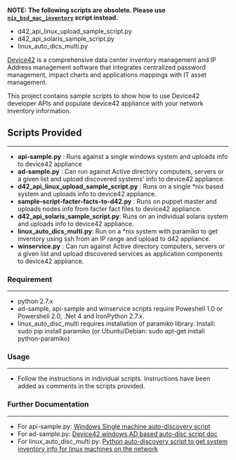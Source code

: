 **NOTE:**
**The following scripts are obsolete. Please use [`nix_bsd_mac_inventory`]( https://github.com/device42/nix_bsd_mac_inventory )  script instead.**  
* d42\_api\_linux\_upload\_sample\_script.py  
* d42\_api\_solaris\_sample\_script.py  
* linux\_auto\_dics\_multi.py  


[Device42](http://www.device42.com/) is a comprehensive data center inventory management and IP Address management software that integrates centralized password management, impact charts and applications mappings with IT asset management.

This project contains sample scripts to show how to use Device42 developer APIs and populate device42 appliance with your network inventory information.


## Scripts Provided
-----------------------------
   * **api-sample.py** : Runs against a single windows system and uploads info to device42 appliance
   * **ad-sample.py**  : Can run against Active directory computers, servers or a given list and upload discovered systems' info to device42 appliance.
   * **d42_api_linux_upload_sample_script.py** : Runs on a single *nix based system and uploads info to device42 appliance.
   * **sample-script-facter-facts-to-d42.py** : Runs on puppet master and uploads nodes info from facter fact files to device42 appliance.
   * **d42_api_solaris_sample_script.py**: Runs on an individual solaris system and uploads info to device42 appliance.
   * **linux_auto_dics_multi.py**: Run on a *nix system with paramiko to get inventory using ssh from an IP range and upload to d42 appliance.
   * **winservice.py**  : Can run against Active directory computers, servers or a given list and upload discovered services as application components to device42 appliance.

### Requirement
-----------------------------
   * python 2.7.x
   * ad-sample, api-sample and winservice scripts require Poweshell 1.0 or Powershell 2.0, .Net 4 and IronPython 2.7.x.
   * linux_auto_disc_multi requires installation of paramiko library. Install: sudo pip install paramiko (or Ubuntu/Debian: sudo apt-get install python-paramiko)

### Usage
-----------------------------

   * Follow the instructions in individual scripts. Instructions have been added as comments in the scripts provided.

### Further Documentation
----------------------------
   * For api-sample.py: [Windows Single machine auto-discovery script][1]
   * For ad-sample.py: [Device42 windows AD based auto-disc script doc][2]
   * For linux_auto_disc_multi.py: [Python auto-discovery script to get system inventory info for linux machines on the network][3]


[1]: http://docs.device42.com/auto-discovery/auto-discover-windows-machinesingle-apis/
[2]: http://docs.device42.com/auto-discovery/auto-populate-windows-machines-ad-apis/
[3]: http://blog.device42.com/2013/08/python-auto-discovery-script-to-get-system-inventory-info-for-linux-machines-on-the-network/

